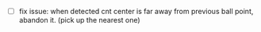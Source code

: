 - [ ] fix issue: when detected cnt center is far away from previous ball point, abandon it. (pick up the nearest one) 